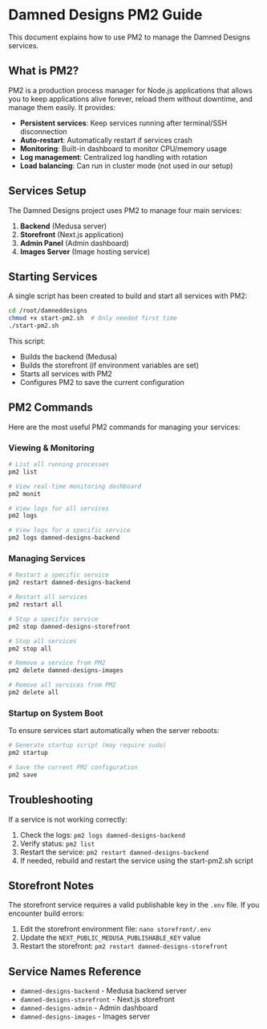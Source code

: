 # Damned Designs PM2 Guide

This document explains how to use PM2 to manage the Damned Designs services.

## What is PM2?

PM2 is a production process manager for Node.js applications that allows you to keep applications alive forever, reload them without downtime, and manage them easily. It provides:

- **Persistent services**: Keep services running after terminal/SSH disconnection
- **Auto-restart**: Automatically restart if services crash
- **Monitoring**: Built-in dashboard to monitor CPU/memory usage
- **Log management**: Centralized log handling with rotation
- **Load balancing**: Can run in cluster mode (not used in our setup)

## Services Setup

The Damned Designs project uses PM2 to manage four main services:

1. **Backend** (Medusa server)
2. **Storefront** (Next.js application)
3. **Admin Panel** (Admin dashboard)
4. **Images Server** (Image hosting service)

## Starting Services

A single script has been created to build and start all services with PM2:

```bash
cd /root/damneddesigns
chmod +x start-pm2.sh  # Only needed first time
./start-pm2.sh
```

This script:
- Builds the backend (Medusa)
- Builds the storefront (if environment variables are set)
- Starts all services with PM2
- Configures PM2 to save the current configuration

## PM2 Commands

Here are the most useful PM2 commands for managing your services:

### Viewing & Monitoring

```bash
# List all running processes
pm2 list

# View real-time monitoring dashboard
pm2 monit

# View logs for all services
pm2 logs

# View logs for a specific service
pm2 logs damned-designs-backend
```

### Managing Services

```bash
# Restart a specific service
pm2 restart damned-designs-backend

# Restart all services
pm2 restart all

# Stop a specific service
pm2 stop damned-designs-storefront

# Stop all services
pm2 stop all

# Remove a service from PM2
pm2 delete damned-designs-images

# Remove all services from PM2
pm2 delete all
```

### Startup on System Boot

To ensure services start automatically when the server reboots:

```bash
# Generate startup script (may require sudo)
pm2 startup

# Save the current PM2 configuration
pm2 save
```

## Troubleshooting

If a service is not working correctly:

1. Check the logs: `pm2 logs damned-designs-backend`
2. Verify status: `pm2 list`
3. Restart the service: `pm2 restart damned-designs-backend`
4. If needed, rebuild and restart the service using the start-pm2.sh script

## Storefront Notes

The storefront service requires a valid publishable key in the `.env` file. If you encounter build errors:

1. Edit the storefront environment file: `nano storefront/.env`
2. Update the `NEXT_PUBLIC_MEDUSA_PUBLISHABLE_KEY` value
3. Restart the storefront: `pm2 restart damned-designs-storefront`

## Service Names Reference

- `damned-designs-backend` - Medusa backend server
- `damned-designs-storefront` - Next.js storefront
- `damned-designs-admin` - Admin dashboard
- `damned-designs-images` - Images server